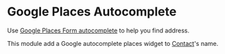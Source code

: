 # Google Places Autocomplete

Use [Google Places Form autocomplete](https://developers.google.com/maps/documentation/javascript/examples/places-autocomplete) to help you find address.

This module add a Google autocomplete places widget to [Contact](https://www.odoo.com/page/contacts)'s name.

